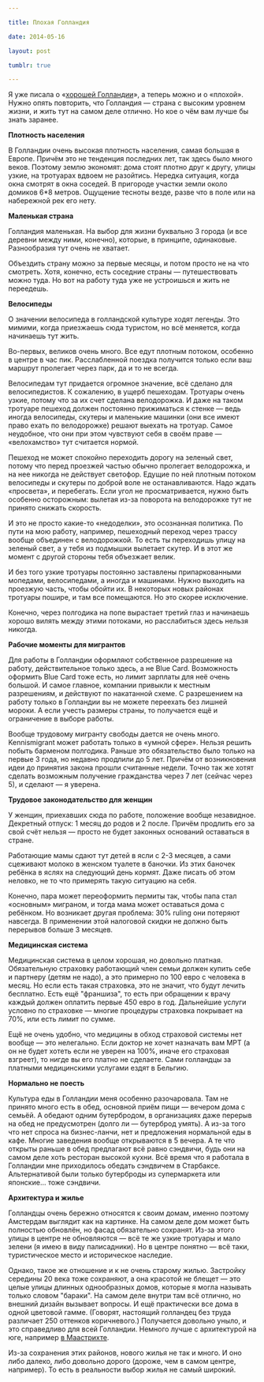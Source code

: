 ```yaml
---

title: Плохая Голландия

date: 2014-05-16

layout: post

tumblr: true

---
```

Я уже писала о «[хорошей Голландии](/ru/life/good-holland)», а теперь можно и о «плохой». Нужно опять повторить, что Голландия — страна с высоким уровнем жизни, и жить тут на самом деле отлично. Но кое о чём вам лучше бы знать заранее.
<excerpt/>

**Плотность населения**

В Голландии очень высокая плотность населения, самая большая в Европе. Причём это не тенденция последних лет, так здесь было много веков. Поэтому землю экономят: дома стоят плотно друг к другу, улицы узкие, на тротуарах вдвоем не разойтись. Нередка ситуация, когда окна смотрят в окна соседей. В пригороде участки земли около домиков 6*8 метров. Ощущение тесноты везде, разве что в поле или на набережной рек его нету.

**Маленькая страна**

Голландия маленькая. На выбор для жизни буквально 3 города (и все деревни между ними, конечно), которые, в принципе, одинаковые. Разнообразия тут очень не хватает.

Объездить страну можно за первые месяцы, и потом просто не на что смотреть. Хотя, конечно, есть соседние страны — путешествовать можно туда. Но вот на работу туда уже не устроишься и жить не переедешь.

**Велосипеды**

О значении велосипеда в голландской культуре ходят легенды. Это мимими, когда приезжаешь сюда туристом, но всё меняется, когда начинаешь тут жить.

Во-первых, великов очень много. Все едут плотным потоком, особенно в центре в час пик. Расслабленной поездка получится только если ваш маршрут пролегает через парк, да и то не всегда.

Велосипедам тут придается огромное значение, всё сделано для велосипедистов. К сожалению, в ущерб пешеходам. Тротуары очень узкие, потому что за их счет сделана велодорожка. И даже на таком тротуаре пешеход должен постоянно прижиматься к стенке — ведь иногда велосипеды, скутеры и маленькие машинки (они все имеют право ехать по велодорожке) решают выехать на тротуар. Самое неудобное, что они при этом чувствуют себя в своём праве — «велохамство» тут считается нормой.

Пешеход не может спокойно переходить дорогу на зеленый свет, потому что перед проезжей частью обычно пролегает велодорожка, и на нее никогда не действует светофор. Едущие по ней плотным потоком велосипеды и скутеры по доброй воле не останавливаются. Надо ждать «просвета», и перебегать. Если угол не просматривается, нужно быть особенно осторожным: вылетая из-за поворота на велодорожке тут не принято снижать скорость.

И это не просто какие-то «недоделки», это осознанная политика. По пути на мою работу, например, пешеходный переход через трассу вообще объединен с велодорожкой. То есть ты переходишь улицу на зеленый свет, а у тебя из подмышки вылетает скутер. И в этот же момент с другой стороны тебя объезжает велик.

И без того узкие тротуары постоянно заставлены припаркованными мопедами, велосипедами, а иногда и машинами. Нужно выходить на проезжую часть, чтобы обойти их. В некоторых новых районах тротуары пошире, и там все помещаются. Но это скорее исключение.

Конечно, через полгодика на попе вырастает третий глаз и начинаешь хорошо вилять между этими потоками, но расслабиться здесь нельзя никогда.

**Рабочие моменты для мигрантов**

Для работы в Голландии оформляют собственное разрешение на работу, действительное только здесь, а не Blue Card. Возможность оформить Blue Card тоже есть, но лимит зарплаты для неё очень большой. И самое главное, компании привыкли к местным разрешениям, и действуют по накатанной схеме. С разрешением на работу только в Голландии вы не можете переехать без лишней мороки. А если учесть размеры страны, то получается ещё и ограничение в выборе работы.

Вообще трудовому мигранту свободы дается не очень много. Kennismigrant может работать только в «умной сфере». Нельзя решить побыть барменом полгодика. Раньше это обязательство было только на первые 3 года, но недавно продлили до 5 лет. Причём от возникновения идеи до принятия закона прошли считанные недели. Точно так же хотят сделать возможным получение гражданства через 7 лет (сейчас через 5), и сделают — я уверена.

**Трудовое законодательство для женщин**

У женщин, приехавших сюда по работе, положение вообще незавидное. Декретный отпуск: 1 месяц до родов и 2 после. Причём продлить его за свой счёт нельзя — просто не будет законных оснований оставаться в стране.

Работающие мамы сдают тут детей в ясли с 2-3 месяцев, а сами сцеживают молоко в женском туалете в баночки. Из этих баночек ребёнка в яслях на следующий день кормят. Даже писать об этом неловко, не то что примерять такую ситуацию на себя.

Конечно, пара может переоформить пермиты так, чтобы папа стал «основным» миграном, и тогда мама может оставаться дома с ребёнком. Но возникает другая проблема: 30% ruling они потеряют навсегда. В применении этой налоговой скидки не должно быть перерывов больше 3 месяцев.

**Медицинская система**

Медицинская система в целом хорошая, но довольно платная. Обязательную страховку работающий член семьи должен купить себе и партнеру (детям не надо), а это примерно по 100 евро с человека в месяц. Но если есть такая страховка, это не значит, что будут лечить бесплатно. Есть ещё "франшиза", то есть при обращении к врачу каждый должен оплатить первые 450 евро в год. Дальнейшие услуги условно по страховке — многие процедуры страховка покрывает на 70%, или есть лимит по сумме.

Ещё не очень удобно, что медицины в обход страховой системы нет вообще — это нелегально. Если доктор не хочет назначать вам МРТ (а он не будет хотеть если не уверен на 100%, иначе его страховая взгреет), то нигде вы его платно не сделаете. Сами голландцы за платными медицинскими услугами ездят в Бельгию.

**Нормально не поесть**

Культура еды в Голландии меня особенно разочаровала. Там не принято много есть в обед, основной приём пищи — вечером дома с семьёй. А обедают одним бутербродом, в организациях даже перерыв на обед не предусмотрен (долго ли — бутерброд умять). А из-за того что нет спроса на бизнес-ланчи, нет и предложения нормальной еды в кафе. Многие заведения вообще открываются в 5 вечера. А те что открыты раньше в обед предлагают всё равно сэндвичи, будь они на самом деле хоть ресторан высокой кухни. Всё время что я работала в Голландии мне приходилось обедать сэндвичем в Старбаксе. Альтернативой были только бутерброды из супермаркета или японские... тоже сэндвичи.

**Архитектура и жилье**

Голландцы очень бережно относятся к своим домам, именно поэтому Амстердам выглядит как на картинке. На самом деле дом может быть полностью обновлён, но фасад обязательно сохранят. Из-за этого улицы в центре не обновляются — всё те же узкие тротуары и мало зелени (я имею в виду палисадники). Но в центре понятно — всё таки, туристическое место и историческое наследие.

Однако, такое же отношение и к не очень старому жилью. Застройку середины 20 века тоже сохраняют, а она красотой не блещет — это целые улицы длинных однообразных домов, которые я могла называть только словом "бараки". На самом деле внутри там всё отлично, но внешний дизайн вызывает вопросы. И ещё практически все дома в одной цветовой гамме. (Говорят, настоящий голландец без труда различает 250 оттенков коричневого.) Получается довольно уныло, и это справедливо для всей Голландии. Немного лучше с архитектурой на юге, например [в Маастрихте](http://varya-daily.tumblr.com/post/83904815572/maastricht).

Из-за сохранения этих районов, нового жилья не так и много. И оно либо далеко, либо довольно дорого (дороже, чем в самом центре, например). То есть в реальности выбор жилья не самый широкий.
